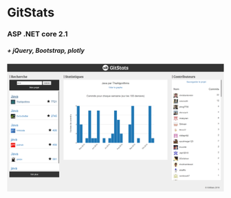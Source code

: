 #   GitStats
### ASP .NET core 2.1
##### + jQuery, Bootstrap, plotly

![Capture d'écran du site](wwwroot/images/Capture.PNG "GitStats")
